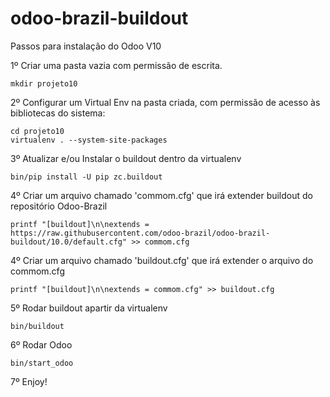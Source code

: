 # odoo-brazil-buildout

Passos para instalação do Odoo V10

1º Criar uma pasta vazia com permissão de escrita.

	mkdir projeto10

2º Configurar um Virtual Env na pasta criada, 
com permissão de acesso às bibliotecas do sistema:
	
	cd projeto10
	virtualenv . --system-site-packages


3º Atualizar e/ou Instalar o buildout dentro da virtualenv

	bin/pip install -U pip zc.buildout 


4º Criar um arquivo chamado 'commom.cfg' que irá extender buildout do repositório Odoo-Brazil

	printf "[buildout]\n\nextends =  https://raw.githubusercontent.com/odoo-brazil/odoo-brazil-buildout/10.0/default.cfg" >> commom.cfg

4º Criar um arquivo chamado 'buildout.cfg' que irá extender o arquivo do commom.cfg

	printf "[buildout]\n\nextends = commom.cfg" >> buildout.cfg


5º Rodar buildout apartir da virtualenv

	bin/buildout 

6º Rodar Odoo
	
	bin/start_odoo
 
 7º Enjoy!
